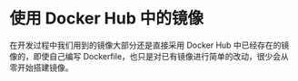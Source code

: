 # 使用 Docker Hub 中的镜像

在开发过程中我们用到的镜像大部分还是直接采用 Docker Hub 中已经存在的镜像的，即使自己编写 Dockerfile，也只是对已有镜像进行简单的改动，很少会从零开始搭建镜像。




